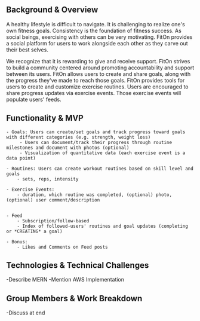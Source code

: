 ## Background & Overview

A healthy lifestyle is difficult to navigate. It is challenging to realize one's own fitness goals. Consistency is the foundation of fitness success. As social beings, exercising with others can be very motivating. FitOn provides a social platform for users to work alongside each other as they carve out their best selves. 

We recognize that it is rewarding to give and receive support. FitOn strives to build a community centered around promoting accountability and support between its users. FitOn allows users to create and share goals, along with the progress they've made to reach those goals. FitOn provides tools for users to create and customize exercise routines. Users are encouraged to share progress updates via exercise events. Those exercise events will populate users' feeds. 

## Functionality & MVP
    - Goals: Users can create/set goals and track progress toward goals with different categories (e.g. strength, weight loss)
         - Users can document/track their progress through routine milestones and document with photos (optional)
         - Visualization of quantitative data (each exercise event is a data point) 

    - Routines: Users can create workout routines based on skill level and goals
        - sets, reps, intensity

    - Exercise Events:
        - duration, which routine was completed, (optional) photo, (optional) user comment/description

    
    - Feed
        - Subscription/follow-based 
        - Index of followed-users' routines and goal updates (completing or *CREATING* a goal)
         
    - Bonus:
        - Likes and Comments on Feed posts


## Technologies & Technical Challenges

-Describe MERN
-Mention AWS Implementation

## Group Members & Work Breakdown

-Discuss at end
